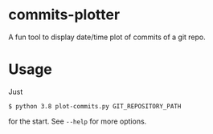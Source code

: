 # commits-plotter

A fun tool to display date/time plot of commits of a git repo.

# Usage
Just

    $ python 3.8 plot-commits.py GIT_REPOSITORY_PATH

for the start. See `--help` for more options.
